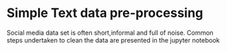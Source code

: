 # Simple Text data pre-processing 
Social media data set is often short,informal and full of noise.
Common steps undertaken to clean the data are presented in the jupyter notebook
